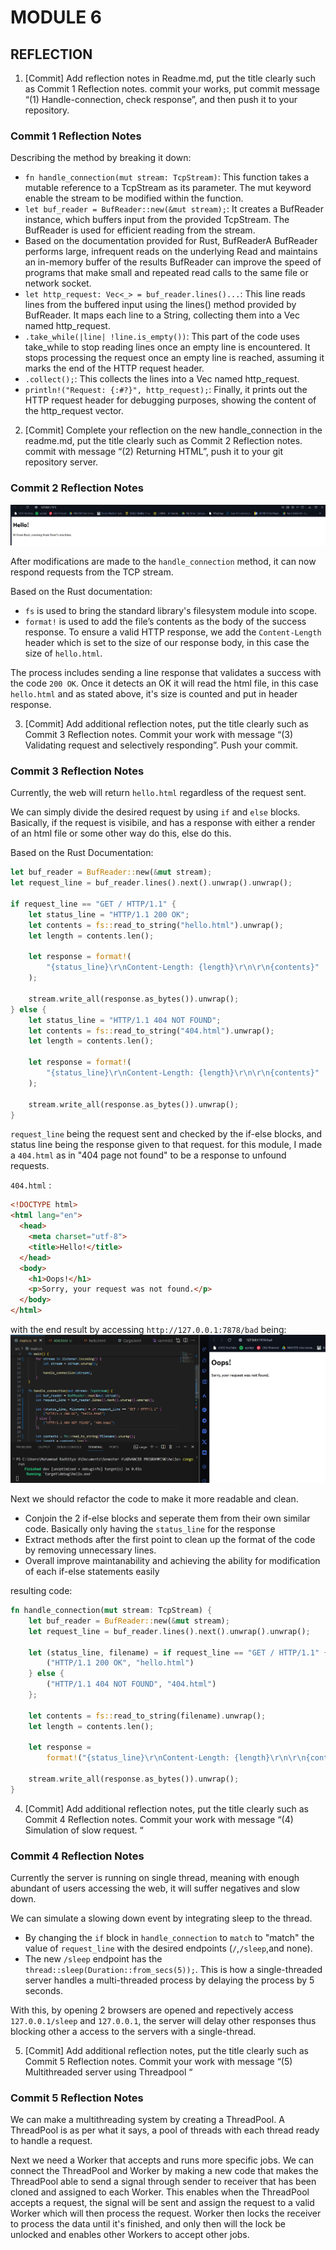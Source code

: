 # MODULE 6
## REFLECTION

1.  [Commit] Add reflection notes in Readme.md, put the title clearly
such as Commit 1 Reflection notes. commit your works, put
commit message “(1) Handle-connection, check response”, and
then push it to your repository. 

### Commit 1 Reflection Notes 
Describing the method by breaking it down:
- `fn handle_connection(mut stream: TcpStream)`: This function takes a mutable reference to a TcpStream as its parameter. The mut keyword enable the stream to be modified within the function.
- `let buf_reader = BufReader::new(&mut stream);`: It creates a BufReader instance, which buffers input from the provided TcpStream. The BufReader is used for efficient reading from the stream.
- Based on the documentation provided for Rust, BufReaderA BufReader<R> performs large, infrequent reads on the underlying Read and maintains an in-memory buffer of the results BufReader<R> can improve the speed of programs that make small and repeated read calls to the same file or network socket.
- `let http_request: Vec<_> = buf_reader.lines()...`: This line reads lines from the buffered input using the lines() method provided by BufReader. It maps each line to a String, collecting them into a Vec<String> named http_request.
- `.take_while(|line| !line.is_empty())`: This part of the code uses take_while to stop reading lines once an empty line is encountered. It stops processing the request once an empty line is reached, assuming it marks the end of the HTTP request header.
- `.collect();`: This collects the lines into a Vec<String> named http_request.
- `println!("Request: {:#?}", http_request);`: Finally, it prints out the HTTP request header for debugging purposes, showing the content of the http_request vector.  

2. [Commit] Complete your reflection on the new handle_connection
in the readme.md, put the title clearly such as Commit 2
Reflection notes. commit with message “(2) Returning HTML”,
push it to your git repository server.

### Commit 2 Reflection Notes 

![Commit 2 screen capture](/assets/images/commit2.png)

After modifications are made to the `handle_connection` method, it can now respond requests from the TCP stream.

Based on the Rust documentation:
- `fs` is used to bring the standard library's filesystem module into scope.
- `format!` is used to add the file’s contents as the body of the success response. To ensure a valid HTTP response, we add the `Content-Length` header which is set to the size of our response body, in this case the size of `hello.html`.

The process includes sending a line response that validates a success with the code `200 OK`. Once it detects an OK it will read the html file, in this case `hello.html` and as stated above, it's size is counted and put in header response.

3. [Commit] Add additional reflection notes, put the title clearly such
as Commit 3 Reflection notes. Commit your work with message
“(3) Validating request and selectively responding”. Push your
commit. 

### Commit 3 Reflection Notes 

Currently, the web will return `hello.html` regardless of the request sent.

We can simply divide the desired request by using `if` and `else` blocks. Basically, if the request is visibile, and has a response with either a render of an html file or some other way do this, else do this.

Based on the Rust Documentation: 

```rust
let buf_reader = BufReader::new(&mut stream);
let request_line = buf_reader.lines().next().unwrap().unwrap();

if request_line == "GET / HTTP/1.1" {
    let status_line = "HTTP/1.1 200 OK";
    let contents = fs::read_to_string("hello.html").unwrap();
    let length = contents.len();

    let response = format!(
        "{status_line}\r\nContent-Length: {length}\r\n\r\n{contents}"
    );

    stream.write_all(response.as_bytes()).unwrap();
} else {
    let status_line = "HTTP/1.1 404 NOT FOUND";
    let contents = fs::read_to_string("404.html").unwrap();
    let length = contents.len();

    let response = format!(
        "{status_line}\r\nContent-Length: {length}\r\n\r\n{contents}"
    );

    stream.write_all(response.as_bytes()).unwrap();
}
```

`request_line` being the request sent and checked by the if-else blocks, and status line being the response given to that request.
for this module, I made a `404.html` as in "404 page not found" to be a response to unfound requests.

`404.html` :
```html
<!DOCTYPE html>
<html lang="en">
  <head>
    <meta charset="utf-8">
    <title>Hello!</title>
  </head>
  <body>
    <h1>Oops!</h1>
    <p>Sorry, your request was not found.</p>
  </body>
</html>
```
with the end result by accessing `http://127.0.0.1:7878/bad` being:
![Commit 3 screen capture](/assets/images/commit3_notfound.jpg)

Next we should refactor the code to make it more readable and clean.
- Conjoin the 2 if-else blocks and seperate them from their own similar code. Basically only having the `status_line` for the response
- Extract methods after the first point to clean up the format of the code by removing unnecessary lines.
- Overall improve maintanability and achieving the ability for modification of each if-else statements easily

resulting code: 
```rust
fn handle_connection(mut stream: TcpStream) {
    let buf_reader = BufReader::new(&mut stream);
    let request_line = buf_reader.lines().next().unwrap().unwrap();

    let (status_line, filename) = if request_line == "GET / HTTP/1.1" {
        ("HTTP/1.1 200 OK", "hello.html")
    } else {
        ("HTTP/1.1 404 NOT FOUND", "404.html")
    };

    let contents = fs::read_to_string(filename).unwrap();
    let length = contents.len();

    let response =
        format!("{status_line}\r\nContent-Length: {length}\r\n\r\n{contents}");

    stream.write_all(response.as_bytes()).unwrap();
}
```

4. [Commit] Add additional reflection notes, put the title clearly such
as Commit 4 Reflection notes. Commit your work with message
“(4) Simulation of slow request. “

### Commit 4 Reflection Notes 

Currently the server is running on single thread, meaning with enough abundant of users accessing the web, it will suffer negatives and slow down.

We can simulate a slowing down event by integrating sleep to the thread.
- By changing the `if` block in `handle_connection` to `match` to "match" the value of `request_line` with the desired endpoints (`/`,`/sleep`,and none).
- The new `/sleep` endpoint has the `thread::sleep(Duration::from_secs(5));`. This is how a single-threaded server handles a multi-threaded process by delaying the process by 5 seconds.

With this, by opening 2 browsers are opened and repectively access `127.0.0.1/sleep` and `127.0.0.1`, the server will delay other responses thus blocking other a access to the servers with a single-thread.


5. [Commit] Add additional reflection notes, put the title clearly such
as Commit 5 Reflection notes. Commit your work with message
“(5) Multithreaded server using Threadpool “

### Commit 5 Reflection Notes 

We can make a multithreading system by creating a ThreadPool.
A ThreadPool is as per what it says, a pool of threads with each thread ready to handle a request.

Next we need a Worker that accepts and runs more specific jobs. We can connect the ThreadPool and Worker by making a new code that makes the ThreadPool able to send a signal through sender to receiver that has been cloned and assigned to each Worker. This enables when the ThreadPool accepts a request, the signal will be sent and assign the request to a valid Worker which will then process the request. Worker then locks the receiver to process the data until it's finished, and only then will the lock be unlocked and enables other Workers to accept other jobs.